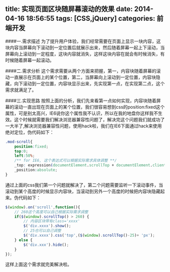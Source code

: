 title: 实现页面区块随屏幕滚动的效果
date: 2014-04-16 18:56:55
tags: [CSS,jQuery]
categories: 前端开发
---

####一.需求描述
为了提升用户体验，我们经常需要在页面上显示一块内容，这块内容当屏幕向下滚动到一定位置后就展示出来，然后随着屏幕一起上下滚动，当屏幕向上滚动到一定程度，这块内容就消失，这样这块内容在就会有时候消失，有时候随着屏幕一起滚动。

<!-- more -->

####二.需求分析
这个需求需要从两个方面来把握，第一，内容块随着屏幕的滚动一直展示在页面上的某个位置，第二，当屏幕向上滚动到一定位置，内容块隐藏，向下滚动到一定位置，内容块显示出来，先实现第一点，在实现第二点，这个需求就满足了。

####三.实现思路
按照上面的分析，我们先来看第一点如何实现，内容块随着屏幕的滚动一直出现在页面上的某个位置，我们很容易想到css的position:fixed这个属性，可是别太高兴，IE6说你这个属性我不认识，所以在我的地盘你这样我不生效。这个时候就需要我们解决浏览器兼容性问题了，解决完这个问题我们就成功了一大半了,解决浏览器兼容性问题，使用hack啦，我们在IE6下面通过hack来使用绝对定位，伪代码如下：
```css
.mod-scroll{ 
    position:fixed; 
    top:0; 
    left:50%;
    /** for IE6, 这个表达式可以根据实际需求具体调整 **/
	_top: expression(documentElement.scrollTop + documentElement.clientHeight-this.offsetHeight);
	_position:absolute;
}
```
通过上面的css我们第一个问题就解决了，第二个问题需要监听一下滚动事件，当滚动到某个高度的时候显示内容块，当滚动到另外一个高度的时候把内容块隐藏起来。伪代码如下：
```javascript
$(window).on('scroll',function(){
    // 260这个高度可以自己根据实际需求调整
	if($(window).scrollTop() > 260) {
	    // 内容区块带有class='xxxx'
		$('div.xxxx').show();
		// 25也可以自己调整
		$('div.xxxx').css('top',($(window).scrollTop()-25)+ 'px');
	} else {
		$('div.xxx').hide();
	}
});
```

这样上面这个需求就完美解决啦。

